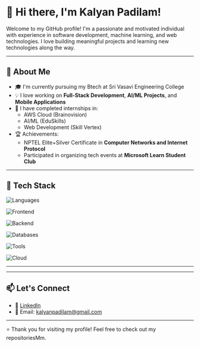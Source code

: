# 👋 Hi there, I'm Kalyan Padilam!

Welcome to my GitHub profile! I'm a passionate and motivated individual with experience in software development, machine learning, and web technologies. I love building meaningful projects and learning new technologies along the way.

---

## 🚀 About Me

- 🎓 I'm currently pursuing my Btech at Sri Vasavi Engineering College
- 💡 I love working on **Full-Stack Development**, **AI/ML Projects**, and **Mobile Applications**
- 🌱 I have completed internships in:
  - AWS Cloud (Brainovision)
  - AI/ML (EduSkills)
  - Web Development (Skill Vertex)
- 🏆 Achievements:
  - NPTEL Elite+Silver Certificate in **Computer Networks and Internet Protocol**
  - Participated in organizing tech events at **Microsoft Learn Student Club**

---

## 🔧 Tech Stack

![Languages](https://img.shields.io/badge/Languages-Python%2C%20Java%2C%20C-blue)

![Frontend](https://img.shields.io/badge/Frontend-React%2C%20HTML%2C%20CSS%2C%20JS-orange)

![Backend](https://img.shields.io/badge/Backend-Node.js%2C%20Express-green)

![Databases](https://img.shields.io/badge/Databases-MySQL%2C%20MongoDB-lightgrey)

![Tools](https://img.shields.io/badge/Tools-Git%2C%20Postman%2C%20VSCode-informational)

![Cloud](https://img.shields.io/badge/Cloud-AWS%2C%20Firebase-yellow)

---


---

## 📫 Let's Connect

- 💼 [LinkedIn](www.linkedin.com/in/kalyan-kumar-padilam-1a69a8293)
- 📧 Email: kalyanpadilam@gmail.com

---

⭐️ Thank you for visiting my profile! Feel free to check out my repositoriesMm.
